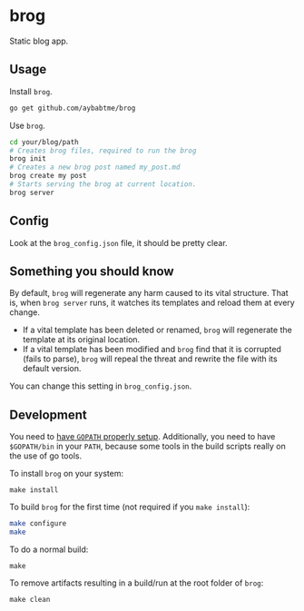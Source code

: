 brog
====

Static blog app.

Usage
-----

Install `brog`.
```bash
go get github.com/aybabtme/brog
```

Use `brog`.
```bash
cd your/blog/path
# Creates brog files, required to run the brog
brog init
# Creates a new brog post named my_post.md
brog create my post
# Starts serving the brog at current location.
brog server
```

Config
------

Look at the `brog_config.json` file, it should be pretty clear.

Something you should know
-------------------------

By default, `brog` will regenerate any harm caused to its vital structure.
That is, when `brog server` runs, it watches its templates and reload them
at every change.

* If a vital template has been deleted or renamed, `brog` will regenerate the
template at its original location.
* If a vital template has been modified and `brog` find that it is
corrupted (fails to parse), `brog` will repeal the threat and rewrite the file
with its default version.

You can change this setting in `brog_config.json`.

Development
-----------

You need to [have `GOPATH` properly setup](http://golang.org/doc/code.html#GOPATH).
Additionally, you need to have `$GOPATH/bin` in your `PATH`, because some tools
in the build scripts really on the use of go tools.

To install `brog` on your system:

```
make install
```

To build `brog` for the first time (not required if you `make install`):

```bash
make configure
make
```

To do a normal build:

```
make
```

To remove artifacts resulting in a build/run at the root folder of `brog`:

```
make clean
```
